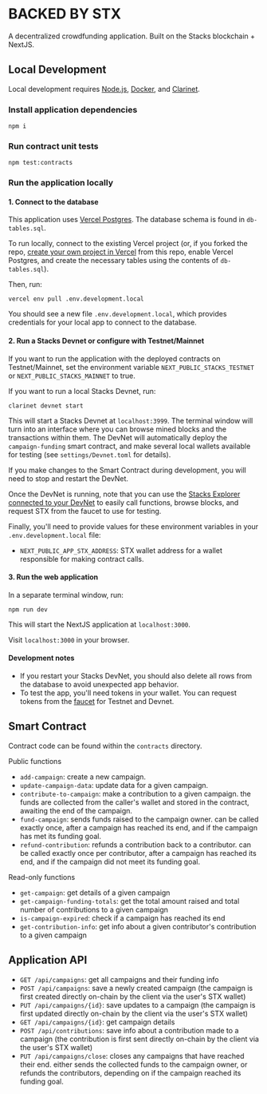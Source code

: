 # BACKED BY STX

A decentralized crowdfunding application. Built on the Stacks blockchain + NextJS.

## Local Development

Local development requires [Node.js](https://nodejs.org/en), [Docker](https://www.docker.com/), and [Clarinet](https://github.com/hirosystems/clarinet).

### Install application dependencies

```
npm i
```

### Run contract unit tests

```
npm test:contracts
```

### Run the application locally

#### 1. Connect to the database

This application uses [Vercel Postgres](https://vercel.com/docs/storage/vercel-postgres). The database schema is found in `db-tables.sql`.

To run locally, connect to the existing Vercel project (or, if you forked the repo, [create your own project in Vercel](https://vercel.com/docs/projects/overview#creating-a-project) from this repo, enable Vercel Postgres, and create the necessary tables using the contents of `db-tables.sql`).

Then, run:

```
vercel env pull .env.development.local
```

You should see a new file `.env.development.local`, which provides credentials for your local app to connect to the database.

#### 2. Run a Stacks Devnet or configure with Testnet/Mainnet

If you want to run the application with the deployed contracts on Testnet/Mainnet, set the environment variable `NEXT_PUBLIC_STACKS_TESTNET` or `NEXT_PUBLIC_STACKS_MAINNET` to true.

If you want to run a local Stacks Devnet, run:

```
clarinet devnet start
```

This will start a Stacks Devnet at `localhost:3999`. The terminal window will turn into an interface where you can browse mined blocks and the transactions within them. The DevNet will automatically deploy the `campaign-funding` smart contract, and make several local wallets available for testing (see `settings/Devnet.toml` for details).

If you make changes to the Smart Contract during development, you will need to stop and restart the DevNet.

Once the DevNet is running, note that you can use the [Stacks Explorer connected to your DevNet](https://explorer.hiro.so/sandbox/contract-call?chain=testnet&api=http://localhost:3999) to easily call functions, browse blocks, and request STX from the faucet to use for testing.

Finally, you'll need to provide values for these environment variables in your `.env.development.local` file:

- `NEXT_PUBLIC_APP_STX_ADDRESS`: STX wallet address for a wallet responsible for making contract calls.

#### 3. Run the web application

In a separate terminal window, run:

```
npm run dev
```

This will start the NextJS application at `localhost:3000`.

Visit `localhost:3000` in your browser.

#### Development notes

- If you restart your Stacks DevNet, you should also delete all rows from the database to avoid unexpected app behavior.
- To test the app, you'll need tokens in your wallet. You can request tokens from the [faucet](https://explorer.hiro.so/sandbox/faucet) for Testnet and Devnet.

## Smart Contract

Contract code can be found within the `contracts` directory.

Public functions

- `add-campaign`: create a new campaign.
- `update-campaign-data`: update data for a given campaign.
- `contribute-to-campaign`: make a contribution to a given campaign. the funds are collected from the caller's wallet and stored in the contract, awaiting the end of the campaign.
- `fund-campaign`: sends funds raised to the campaign owner. can be called exactly once, after a campaign has reached its end, and if the campaign has met its funding goal.
- `refund-contribution`: refunds a contribution back to a contributor. can be called exactly once per contributor, after a campaign has reached its end, and if the campaign did not meet its funding goal.

Read-only functions

- `get-campaign`: get details of a given campaign
- `get-campaign-funding-totals`: get the total amount raised and total number of contributions to a given campaign
- `is-campaign-expired`: check if a campaign has reached its end
- `get-contribution-info`: get info about a given contributor's contribution to a given campaign

## Application API

- `GET /api/campaigns`: get all campaigns and their funding info
- `POST /api/campaigns`: save a newly created campaign (the campaign is first created directly on-chain by the client via the user's STX wallet)
- `PUT /api/campaigns/{id}`: save updates to a campaign (the campaign is first updated directly on-chain by the client via the user's STX wallet)
- `GET /api/campaigns/{id}`: get campaign details
- `POST /api/contributions`: save info about a contribution made to a campaign (the contribution is first sent directly on-chain by the client via the user's STX wallet)
- `PUT /api/campaigns/close`: closes any campaigns that have reached their end. either sends the collected funds to the campaign owner, or refunds the contributors, depending on if the campaign reached its funding goal.

